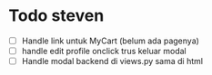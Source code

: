 # Todo steven
- [ ] Handle link untuk MyCart (belum ada pagenya)
- [ ] handle edit profile onclick trus keluar modal 
- [ ] Handle modal backend di views.py sama di html